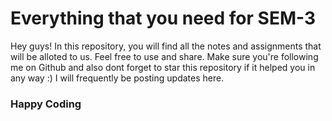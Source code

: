 # Everything that you need for SEM-3 ###

 Hey guys! In this repository, you will find all the notes and assignments that will be alloted to us.
 Feel free to use and share.
 Make sure you're following me on Github and also dont forget to star this repository if it helped you in any way :)
 I will frequently be posting updates here.
### Happy Coding

